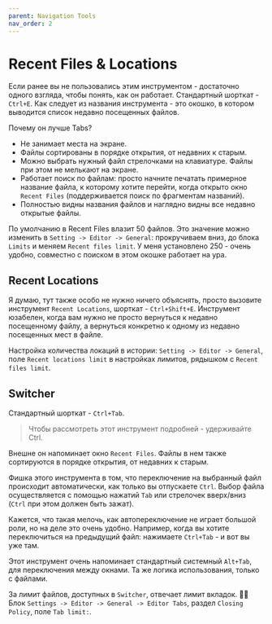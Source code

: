```yaml
---
parent: Navigation Tools
nav_order: 2
---
```


# Recent Files & Locations

Если ранее вы не пользовались этим инструментом - достаточно одного взгляда, чтобы понять, как он работает. Стандартный шорткат - `Ctrl+E`.
Как следует из названия инструмента - это окошко, в котором выводится список недавно посещенных файлов. 

Почему он лучше Tabs?
- Не занимает места на экране.
- Файлы сортированы в порядке открытия, от недавних к старым.
- Можно выбрать нужный файл стрелочками на клавиатуре. Файлы при этом не мелькают на экране.
- Работает поиск по файлам: просто начните печатать примерное название файла, к которому хотите перейти, когда открыто окно `Recent Files` (поддерживается поиск по фрагментам названий).
- Полностью видны названия файлов и наглядно видны все недавно открытые файлы.

По умолчанию в Recent Files влазит 50 файлов. Это значение можно изменить в `Setting -> Editor -> General`: прокручиваем вниз, до блока `Limits` и меняем `Recent files limit`. У меня установлено 250 - очень удобно, совместно с поиском в этом окошке работает на ура.


## Recent Locations
Я думаю, тут также особо не нужно ничего объяснять, просто вызовите инструмент `Recent Locations`, шорткат - `Ctrl+Shift+E`.
Инструмент юзабелен, когда вам нужно не просто вернуться к недавно посещенному файлу, а вернуться конкретно к одному из недавно посещенных мест в файле.

Настройка количества локаций в истории: `Setting -> Editor -> General`, поле `Recent locations limit` в настройках лимитов, рядышком с `Recent files limit`.


## Switcher

Стандартный шорткат - `Ctrl+Tab`.
> Чтобы рассмотреть этот инструмент подробней - удерживайте Ctrl.

Внешне он напоминает окно `Recent Files`. Файлы в нем также сортируются в порядке открытия, от недавних к старым.

Фишка этого инструмента в том, что переключение на выбранный файл происходит автоматически, как только вы отпускаете `Ctrl`. Выбор файла осуществляется с помощью нажатий `Tab` или стрелочек вверх/вниз (`Ctrl` при этом должен быть зажат).

Кажется, что такая мелочь, как автопереключение не играет большой роли, но на деле это очень удобно. Например, когда вы хотите переключиться на предыдущий файл: нажимаете `Ctrl+Tab` - и вот вы уже там.

Этот инструмент очень напоминает стандартный системный `Alt+Tab`, для переключения между окнами. Та же логика использования, только с файлами.

За лимит файлов, доступных в `Switcher`, отвечает лимит вкладок. :man_shrugging: <br/>
Блок `Settings -> Editor -> General -> Editor Tabs`, раздел `Closing Policy`, поле `Tab limit:`.
